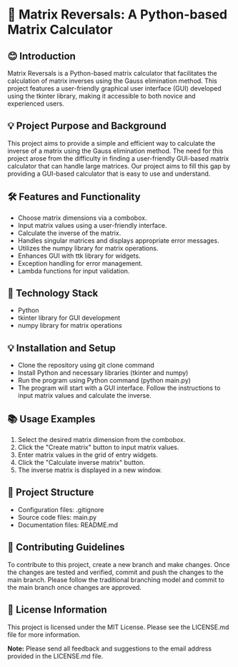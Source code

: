 # 🚀 Matrix Reversals: A Python-based Matrix Calculator

## 😊 Introduction

Matrix Reversals is a Python-based matrix calculator that facilitates the calculation of matrix inverses using the Gauss elimination method. This project features a user-friendly graphical user interface (GUI) developed using the tkinter library, making it accessible to both novice and experienced users.

## 💡 Project Purpose and Background

This project aims to provide a simple and efficient way to calculate the inverse of a matrix using the Gauss elimination method. The need for this project arose from the difficulty in finding a user-friendly GUI-based matrix calculator that can handle large matrices. Our project aims to fill this gap by providing a GUI-based calculator that is easy to use and understand.

## 🛠️ Features and Functionality

* Choose matrix dimensions via a combobox.
* Input matrix values using a user-friendly interface.
* Calculate the inverse of the matrix.
* Handles singular matrices and displays appropriate error messages.
* Utilizes the numpy library for matrix operations.
* Enhances GUI with ttk library for widgets.
* Exception handling for error management.
* Lambda functions for input validation.

## 🔧 Technology Stack

* Python
* tkinter library for GUI development
* numpy library for matrix operations

## 💡 Installation and Setup

* Clone the repository using git clone command
* Install Python and necessary libraries (tkinter and numpy)
* Run the program using Python command (python main.py)
* The program will start with a GUI interface. Follow the instructions to input matrix values and calculate the inverse.

## 📚 Usage Examples

1. Select the desired matrix dimension from the combobox.
2. Click the "Create matrix" button to input matrix values.
3. Enter matrix values in the grid of entry widgets.
4. Click the "Calculate inverse matrix" button.
5. The inverse matrix is displayed in a new window.

## 📁 Project Structure

* Configuration files: .gitignore
* Source code files: main.py
* Documentation files: README.md

## 👥 Contributing Guidelines

To contribute to this project, create a new branch and make changes. Once the changes are tested and verified, commit and push the changes to the main branch. Please follow the traditional branching model and commit to the main branch once changes are approved.

## 📝 License Information

This project is licensed under the MIT License. Please see the LICENSE.md file for more information.

**Note:** Please send all feedback and suggestions to the email address provided in the LICENSE.md file.
